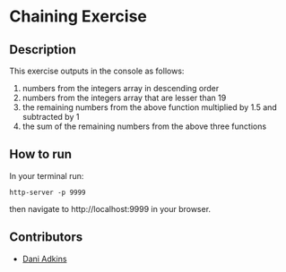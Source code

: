 # Chaining Exercise

## Description

This exercise outputs in the console as follows:<br>
  1. numbers from the integers array in descending order<br>
  2. numbers from the integers array that are lesser than 19<br>
  3. the remaining numbers from the above function multiplied by 1.5 and subtracted by 1<br>
  4. the sum of the remaining numbers from the above three functions<br>


## How to run

In your terminal run:

```
http-server -p 9999
```
then navigate to http://localhost:9999 in your browser.

## Contributors
- [Dani Adkins](https://github.com/itsdanirenae)